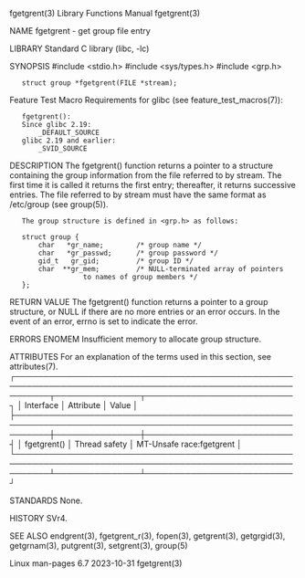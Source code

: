 fgetgrent(3)							   Library Functions Manual							  fgetgrent(3)

NAME
       fgetgrent - get group file entry

LIBRARY
       Standard C library (libc, -lc)

SYNOPSIS
       #include <stdio.h>
       #include <sys/types.h>
       #include <grp.h>

       struct group *fgetgrent(FILE *stream);

   Feature Test Macro Requirements for glibc (see feature_test_macros(7)):

       fgetgrent():
	   Since glibc 2.19:
	       _DEFAULT_SOURCE
	   glibc 2.19 and earlier:
	       _SVID_SOURCE

DESCRIPTION
       The  fgetgrent()	 function returns a pointer to a structure containing the group information from the file referred to by stream.  The first time it is
       called it returns the first entry; thereafter, it returns successive entries.  The file referred to by stream must have the same format	as  /etc/group
       (see group(5)).

       The group structure is defined in <grp.h> as follows:

	   struct group {
	       char   *gr_name;	       /* group name */
	       char   *gr_passwd;      /* group password */
	       gid_t   gr_gid;	       /* group ID */
	       char  **gr_mem;	       /* NULL-terminated array of pointers
					  to names of group members */
	   };

RETURN VALUE
       The  fgetgrent()	 function  returns a pointer to a group structure, or NULL if there are no more entries or an error occurs.  In the event of an error,
       errno is set to indicate the error.

ERRORS
       ENOMEM Insufficient memory to allocate group structure.

ATTRIBUTES
       For an explanation of the terms used in this section, see attributes(7).
       ┌──────────────────────────────────────────────────────────────────────────────────────────────────────────┬───────────────┬──────────────────────────┐
       │ Interface												  │ Attribute	  │ Value		     │
       ├──────────────────────────────────────────────────────────────────────────────────────────────────────────┼───────────────┼──────────────────────────┤
       │ fgetgrent()												  │ Thread safety │ MT-Unsafe race:fgetgrent │
       └──────────────────────────────────────────────────────────────────────────────────────────────────────────┴───────────────┴──────────────────────────┘

STANDARDS
       None.

HISTORY
       SVr4.

SEE ALSO
       endgrent(3), fgetgrent_r(3), fopen(3), getgrent(3), getgrgid(3), getgrnam(3), putgrent(3), setgrent(3), group(5)

Linux man-pages 6.7							  2023-10-31								  fgetgrent(3)

